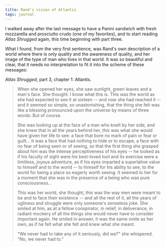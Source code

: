 ```yaml
---
title: Rand's vision of Atlantis
tags: journal
---
```


I walked away after the last message to have a Panini sandwich with
fresh mozzarella and prosciutto crudo (one of my favorites), and to
start reading *Atlas Shrugged* again, this time beginning with part three.

What I found, from the very first sentence, was Rand's own description
of a world where there is only quality and the awareness of quality, and
her image of the type of man who lives in that world.  It was so
beautiful and clear, that it needs no interpretation to fit it into the
scheme of these messages:

*Atlas Shrugged*, part 3, chapter 1: Atlantis.

> When she opened her eyes, she saw sunlight, green leaves and a man's
> face.  She thought: I know what this is.  This was the world as she
> had expected to see it at sixteen -- and now she had reached it -- and
> it seemed so simple, so unastonishing, that the thing she felt was
> like a blessing pronounced upon the universe by means of three words:
> But of course.
>
> She was looking up at the face of a man who knelt by her side, and she
> knew that in all the years behind her, *this* was what she would have
> given her life to see: a face that bore no mark of pain or fear or
> guilt... It was a face that had nothing to hide or to escape, a face
> with no fear of being seen or of seeing, so that the first thing she
> grasped about him was the intense perceptiveness of his eyes -- he
> looked as if his faculty of sight were his best-loved tool and its
> exercise were a limitless, joyous adventure, as if his eyes imparted a
> superlative value to himself and to the world -- to himself for his
> ability to see, to the world for being a place so eagerly worth
> seeing.  It seemed to her for a moment that she was in the presence of
> a being who was pure consciousness...
>
> This was her world, she thought, this was the way men were meant to be
> and to face their existence -- and all the rest of it, all the years
> of ugliness and struggle were only someone's senseless joke.  She
> smiled at him, as at a fellow conspirator, in relief, in deliverance,
> in radiant mockery of all the things she would never have to consider
> important again.  He smiled in answer, it was the same smile as her
> own, as if he felt what she felt and knew what she meant.
>
> "We never had to take any of it seriously, did we?" she whispered.
> "No, we never had to."


